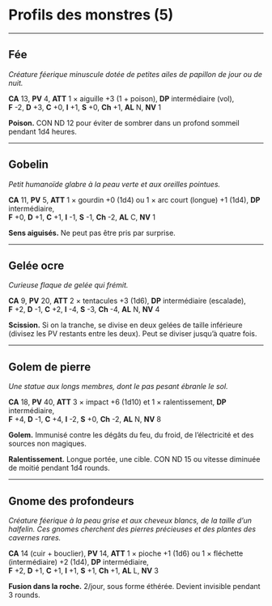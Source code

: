 # Profils des monstres (5)

---

## Fée

*Créature féerique minuscule dotée de petites ailes de papillon de jour ou de nuit.*

**CA** 13, **PV** 4, **ATT** 1 × aiguille +3 (1 + poison), **DP** intermédiaire (vol),  
**F** -2, **D** +3, **C** +0, **I** +1, **S** +0, **Ch** +1, **AL** N, **NV** 1

**Poison.** CON ND 12 pour éviter de sombrer dans un profond sommeil pendant 1d4 heures.

---

## Gobelin

*Petit humanoïde glabre à la peau verte et aux oreilles pointues.*

**CA** 11, **PV** 5, **ATT** 1 × gourdin +0 (1d4) ou 1 × arc court (longue) +1 (1d4), **DP** intermédiaire,  
**F** +0, **D** +1, **C** +1, **I** -1, **S** -1, **Ch** -2, **AL** C, **NV** 1

**Sens aiguisés.** Ne peut pas être pris par surprise.

---

## Gelée ocre

*Curieuse flaque de gelée qui frémit.*

**CA** 9, **PV** 20, **ATT** 2 × tentacules +3 (1d6), **DP** intermédiaire (escalade),  
**F** +2, **D** -1, **C** +2, **I** -4, **S** -3, **Ch** -4, **AL** N, **NV** 4

**Scission.** Si on la tranche, se divise en deux gelées de taille inférieure (divisez les PV restants entre les deux). Peut se diviser jusqu’à quatre fois.

---

## Golem de pierre

*Une statue aux longs membres, dont le pas pesant ébranle le sol.*

**CA** 18, **PV** 40, **ATT** 3 × impact +6 (1d10) et 1 × ralentissement, **DP** intermédiaire,  
**F** +4, **D** -1, **C** +4, **I** -2, **S** +0, **Ch** -2, **AL** N, **NV** 8

**Golem.** Immunisé contre les dégâts du feu, du froid, de l’électricité et des sources non magiques.

**Ralentissement.** Longue portée, une cible. CON ND 15 ou vitesse diminuée de moitié pendant 1d4 rounds.

---

## Gnome des profondeurs

*Créature féerique à la peau grise et aux cheveux blancs, de la taille d’un halfelin. Ces gnomes cherchent des pierres précieuses et des plantes des cavernes rares.*

**CA** 14 (cuir + bouclier), **PV** 14, **ATT** 1 × pioche +1 (1d6) ou 1 × fléchette (intermédiaire) +2 (1d4), **DP** intermédiaire,  
**F** +2, **D** +1, **C** +1, **I** +1, **S** +1, **Ch** +1, **AL** L, **NV** 3

**Fusion dans la roche.** 2/jour, sous forme éthérée. Devient invisible pendant 3 rounds.
